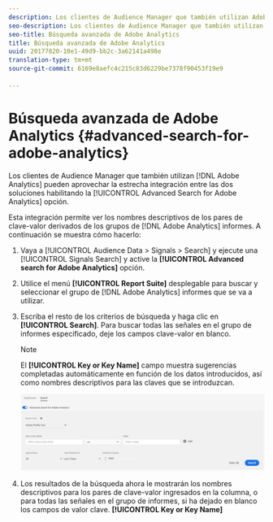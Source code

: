 ```yaml
---
description: Los clientes de Audience Manager que también utilizan Adobe Analytics pueden aprovechar la estrecha integración entre las dos soluciones habilitando la opción Búsqueda avanzada para Adobe Analytics.
seo-description: Los clientes de Audience Manager que también utilizan Adobe Analytics pueden aprovechar la estrecha integración entre las dos soluciones habilitando la opción Búsqueda avanzada para Adobe Analytics.
seo-title: Búsqueda avanzada de Adobe Analytics
title: Búsqueda avanzada de Adobe Analytics
uuid: 20177820-10e1-49d9-bb2c-3a62141a498e
translation-type: tm+mt
source-git-commit: 6169e8aefc4c215c83d6229be7378f90453f19e9

---
```



# Búsqueda avanzada de Adobe Analytics {#advanced-search-for-adobe-analytics}

Los clientes de Audience Manager que también utilizan [!DNL Adobe Analytics] pueden aprovechar la estrecha integración entre las dos soluciones habilitando la [!UICONTROL Advanced Search for Adobe Analytics] opción.

Esta integración permite ver los nombres descriptivos de los pares de clave-valor derivados de los grupos de [!DNL Adobe Analytics] informes. A continuación se muestra cómo hacerlo:

1. Vaya a [!UICONTROL Audience Data > Signals > Search] y ejecute una [!UICONTROL Signals Search] y active la **[!UICONTROL Advanced search for Adobe Analytics]** opción.
1. Utilice el menú **[!UICONTROL Report Suite]** desplegable para buscar y seleccionar el grupo de [!DNL Adobe Analytics] informes que se va a utilizar.
1. Escriba el resto de los criterios de búsqueda y haga clic en **[!UICONTROL Search]**. Para buscar todas las señales en el grupo de informes especificado, deje los campos clave-valor en blanco.
   >[!NOTE]
   >
   >El **[!UICONTROL Key or Key Name]** campo muestra sugerencias completadas automáticamente en función de los datos introducidos, así como nombres descriptivos para las claves que se introduzcan.

   ![](assets/signals-search-analytics.png)
1. Los resultados de la búsqueda ahora le mostrarán los nombres descriptivos para los pares de clave-valor ingresados en la columna, o para todas las señales en el grupo de informes, si ha dejado en blanco los campos de valor clave. **[!UICONTROL Key or Key Name]**